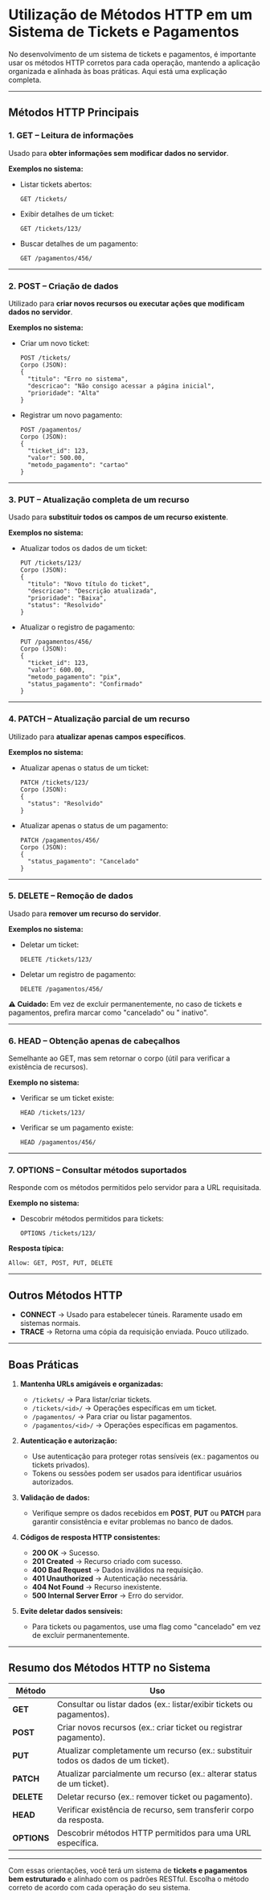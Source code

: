 # Utilização de Métodos HTTP em um Sistema de Tickets e Pagamentos

No desenvolvimento de um sistema de tickets e pagamentos, é importante usar os métodos HTTP corretos para cada operação,
mantendo a aplicação organizada e alinhada às boas práticas. Aqui está uma explicação completa.

---

## Métodos HTTP Principais

### **1. GET – Leitura de informações**

Usado para **obter informações sem modificar dados no servidor**.

**Exemplos no sistema:**

- Listar tickets abertos:
  ```
  GET /tickets/
  ```
- Exibir detalhes de um ticket:
  ```
  GET /tickets/123/
  ```
- Buscar detalhes de um pagamento:
  ```
  GET /pagamentos/456/
  ```

---

### **2. POST – Criação de dados**

Utilizado para **criar novos recursos ou executar ações que modificam dados no servidor**.

**Exemplos no sistema:**

- Criar um novo ticket:
  ```
  POST /tickets/
  Corpo (JSON):
  {
    "titulo": "Erro no sistema",
    "descricao": "Não consigo acessar a página inicial",
    "prioridade": "Alta"
  }
  ```
- Registrar um novo pagamento:
  ```
  POST /pagamentos/
  Corpo (JSON):
  {
    "ticket_id": 123,
    "valor": 500.00,
    "metodo_pagamento": "cartao"
  }
  ```

---

### **3. PUT – Atualização completa de um recurso**

Usado para **substituir todos os campos de um recurso existente**.

**Exemplos no sistema:**

- Atualizar todos os dados de um ticket:
  ```
  PUT /tickets/123/
  Corpo (JSON):
  {
    "titulo": "Novo título do ticket",
    "descricao": "Descrição atualizada",
    "prioridade": "Baixa",
    "status": "Resolvido"
  }
  ```
- Atualizar o registro de pagamento:
  ```
  PUT /pagamentos/456/
  Corpo (JSON):
  {
    "ticket_id": 123,
    "valor": 600.00,
    "metodo_pagamento": "pix",
    "status_pagamento": "Confirmado"
  }
  ```

---

### **4. PATCH – Atualização parcial de um recurso**

Utilizado para **atualizar apenas campos específicos**.

**Exemplos no sistema:**

- Atualizar apenas o status de um ticket:
  ```
  PATCH /tickets/123/
  Corpo (JSON):
  {
    "status": "Resolvido"
  }
  ```
- Atualizar apenas o status de um pagamento:
  ```
  PATCH /pagamentos/456/
  Corpo (JSON):
  {
    "status_pagamento": "Cancelado"
  }
  ```

---

### **5. DELETE – Remoção de dados**

Usado para **remover um recurso do servidor**.

**Exemplos no sistema:**

- Deletar um ticket:
  ```
  DELETE /tickets/123/
  ```
- Deletar um registro de pagamento:
  ```
  DELETE /pagamentos/456/
  ```

**⚠️ Cuidado:** Em vez de excluir permanentemente, no caso de tickets e pagamentos, prefira marcar como "cancelado" ou "
inativo".

---

### **6. HEAD – Obtenção apenas de cabeçalhos**

Semelhante ao GET, mas sem retornar o corpo (útil para verificar a existência de recursos).

**Exemplo no sistema:**

- Verificar se um ticket existe:
  ```
  HEAD /tickets/123/
  ```
- Verificar se um pagamento existe:
  ```
  HEAD /pagamentos/456/
  ```

---

### **7. OPTIONS – Consultar métodos suportados**

Responde com os métodos permitidos pelo servidor para a URL requisitada.

**Exemplo no sistema:**

- Descobrir métodos permitidos para tickets:
  ```
  OPTIONS /tickets/123/
  ```

**Resposta típica:**

  ```
  Allow: GET, POST, PUT, DELETE
  ```

---

## Outros Métodos HTTP

- **CONNECT** → Usado para estabelecer túneis. Raramente usado em sistemas normais.
- **TRACE** → Retorna uma cópia da requisição enviada. Pouco utilizado.

---

## Boas Práticas

1. **Mantenha URLs amigáveis e organizadas:**
    - `/tickets/` → Para listar/criar tickets.
    - `/tickets/<id>/` → Operações específicas em um ticket.
    - `/pagamentos/` → Para criar ou listar pagamentos.
    - `/pagamentos/<id>/` → Operações específicas em pagamentos.

2. **Autenticação e autorização:**
    - Use autenticação para proteger rotas sensíveis (ex.: pagamentos ou tickets privados).
    - Tokens ou sessões podem ser usados para identificar usuários autorizados.

3. **Validação de dados:**
    - Verifique sempre os dados recebidos em **POST**, **PUT** ou **PATCH** para garantir consistência e evitar
      problemas no banco de dados.

4. **Códigos de resposta HTTP consistentes:**
    - **200 OK** → Sucesso.
    - **201 Created** → Recurso criado com sucesso.
    - **400 Bad Request** → Dados inválidos na requisição.
    - **401 Unauthorized** → Autenticação necessária.
    - **404 Not Found** → Recurso inexistente.
    - **500 Internal Server Error** → Erro do servidor.

5. **Evite deletar dados sensíveis:**
    - Para tickets ou pagamentos, use uma flag como "cancelado" em vez de excluir permanentemente.

---

## Resumo dos Métodos HTTP no Sistema

| Método      | Uso                                                                               |
|-------------|-----------------------------------------------------------------------------------|
| **GET**     | Consultar ou listar dados (ex.: listar/exibir tickets ou pagamentos).             |
| **POST**    | Criar novos recursos (ex.: criar ticket ou registrar pagamento).                  |
| **PUT**     | Atualizar completamente um recurso (ex.: substituir todos os dados de um ticket). |
| **PATCH**   | Atualizar parcialmente um recurso (ex.: alterar status de um ticket).             |
| **DELETE**  | Deletar recurso (ex.: remover ticket ou pagamento).                               |
| **HEAD**    | Verificar existência de recurso, sem transferir corpo da resposta.                |
| **OPTIONS** | Descobrir métodos HTTP permitidos para uma URL específica.                        |

---

Com essas orientações, você terá um sistema de **tickets e pagamentos bem estruturado** e alinhado com os padrões
RESTful. Escolha o método correto de acordo com cada operação do seu sistema.
